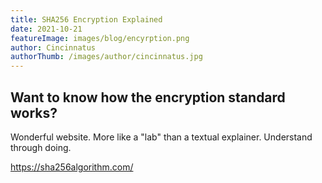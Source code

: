 ```yaml
---
title: SHA256 Encryption Explained
date: 2021-10-21
featureImage: images/blog/encyrption.png
author: Cincinnatus
authorThumb: /images/author/cincinnatus.jpg 
---
```


## Want to know how the encryption standard works?

Wonderful website. More like a "lab" than a textual explainer. Understand through doing.

https://sha256algorithm.com/
